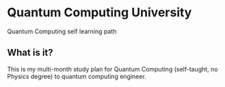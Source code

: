 # Quantum Computing University
Quantum Computing self learning path
## What is it?
This is my multi-month study plan for Quantum Computing (self-taught, no Physics degree) to quantum computing engineer.
